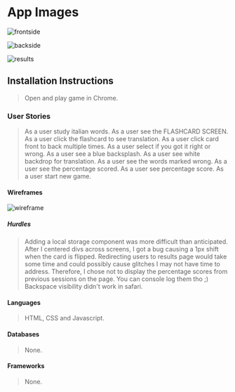 # App Images 

![frontside](https://user-images.githubusercontent.com/102118452/167204646-0c754fb6-5ab3-4d1d-82c8-920d2f419cd1.png)

![backside](https://user-images.githubusercontent.com/102118452/167204722-a5eac657-7f20-4d94-aff1-788a69b5c093.png)

![results](https://user-images.githubusercontent.com/102118452/167204729-e7fcf3f0-04f9-4b63-a69a-1da2d030f0b3.png)

## Installation Instructions
> Open and play game in Chrome.

### User Stories
>As a user study italian words.
>As a user see the FLASHCARD SCREEN.
>As a user click the flashcard to see translation.
>As a user click card front to back multiple times.
>As a user select if you got it right or wrong.
>As a user see a blue backsplash.
>As a user see white backdrop for translation.
>As a user see the words marked wrong.
>As a user see the percentage scored.
>As a user see percentage score.
>As a user start new game.

#### Wireframes
![wireframe](https://user-images.githubusercontent.com/102118452/167204753-705fe167-a36e-4c10-993f-e399d2b08e33.png)

##### Hurdles
>Adding a local storage component was more difficult than anticipated. 
>After I centered divs across screens, I got a bug causing a 1px shift when the card is flipped.
>Redirecting users to results page would take some time and could possibly cause glitches I may not have time to address. Therefore, I chose not to display the percentage scores from previous sessions on the page. You can console log them tho ;)
>Backspace visibility didn't work in safari. 

#### Languages 
> HTML, CSS and Javascript.

#### Databases
> None.

#### Frameworks
> None.
